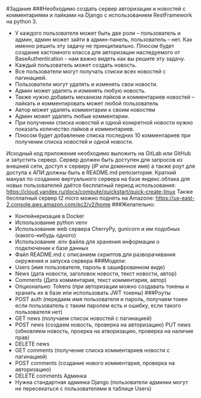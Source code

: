 #Задание
###Необходимо создать сервер авторизации и новостей с комментариями и лайками на Django с использованием RestFramework на python 3.
 - У каждого пользователя может быть две роли – пользователь и админ, админ может зайти в админ-панель, пользователь – нет. Как именно решить эту задачу не принципиально. Плюсом будет создание кастомного класса для авторизации наследуемого от BaseAuthentication - нам важно видеть как вы решите эту задачу.
 - Каждый пользователь может создать новость.
 - Все пользователи могут получать списки всех новостей с пагинацией.
 - Пользователи могут удалять и изменять свои новости.
 - Админ может удалять и изменять любую новость.
 - Также нужно добавить механизм лайков и комментариев новостей – лайкать и комментировать может любой пользователь
 - Автор может удалять комментарии к своим новостям
 - Админ может удалять любые комментарии.
 - При получении списка новостей и одной конкретной новости нужно показать количество лайков и комментариев.
 - Плюсом будет добавление списка последних 10 комментариев при получении списка новостей и одной новости.

 Исходный код приложения необходимо выложить на GitLab или GitHub и запустить сервер. Сервер должен быть доступен для запросов из внешней сети, доступ к серверу (IP или доменное имя) а также роут для доступа к АПИ должны быть в README.md репозитория.
Краткий мануал по созданию виртуального сервера на базе яндекс.облака для новых пользователей даётся бесплатный период использования: https://cloud.yandex.ru/docs/compute/quickstart/quick-create-linux  Также бесплатный сервер t2 micro можно поднять на Amazone: https://us-east-2.console.aws.amazon.com/ec2/v2/home
###Желательно:
 - Контейнеризация в Docker
 - Использование python venv
 - Использование web сервера CherryPy, gunicorn и им подобных (какого-нибудь одного)
 - Использование .env файла для хранения информации о подключении к базе данных
 - Файл README.md с описанием скриптов для разворачивания окружения и запуска сервера
###Модели:
 - Users (имя пользователя, пароль в зашифрованном виде)
 - News (дата новости, заголовок новости, текст новости, автор)
 - Comments (Дата комментария, текст комментария, автор)
 - Опционально: Tokens (при авторизации можно создавать токены и хранить их в базе или использовать JWT токены)
###Роуты
 - POST auth (передаем имя пользователя и пароль, получаем токен если пользователь с таким паролем есть и ошибку, если такого пользователя нет)
 - GET news (получаем список новостей с пагинацией)
 - POST news (создаем новость, проверка на авторизацию) PUT news (обновляем новость, проерка на атворизацию, проверка на наличие прав)
 - DELETE news
 - GET comments (получение списка комментариев новости с пагинацией)
 - POST comments (создание нового комментария, проверка на авторизацию)
 - DELETE comments   Админка
 - Нужна стандартная админка Django (пользователи админки могут не пересекаться с пользователями в таблице Users)

